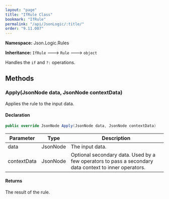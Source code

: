 ```yaml
---
layout: "page"
title: "IfRule Class"
bookmark: "IfRule"
permalink: "/api/JsonLogic/:title/"
order: "9.11.007"
---
```

**Namespace:** Json.Logic.Rules

**Inheritance:**
`IfRule`
 🡒 
`Rule`
 🡒 
`object`

Handles the `if` and `?:` operations.

## Methods

### Apply(JsonNode data, JsonNode contextData)

Applies the rule to the input data.

#### Declaration

```c#
public override JsonNode Apply(JsonNode data, JsonNode contextData)
```

| Parameter | Type | Description |
|---|---|---|
| data | JsonNode | The input data. |
| contextData | JsonNode | Optional secondary data.  Used by a few operators to pass a secondary     data context to inner operators. |


#### Returns

The result of the rule.

